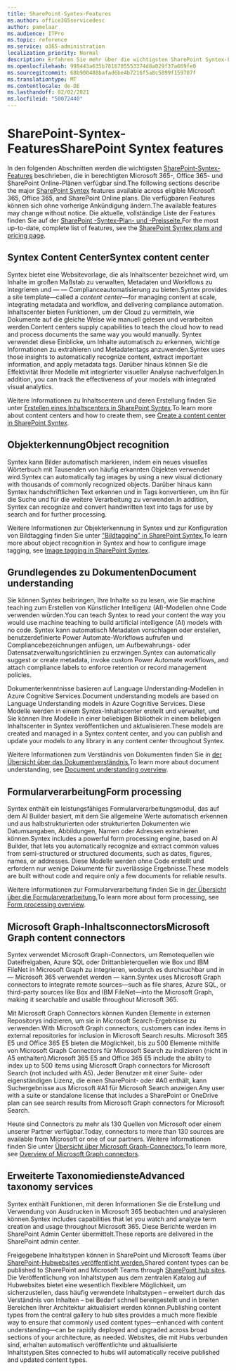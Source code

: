 ```yaml
---
title: SharePoint-Syntex-Features
ms.author: office365servicedesc
author: pamelaar
ms.audience: ITPro
ms.topic: reference
ms.service: o365-administration
localization_priority: Normal
description: Erfahren Sie mehr über die wichtigsten SharePoint Syntex-Features, die in berechtigten Microsoft 365-, Office 365- und SharePoint Online-Plänen verfügbar sind.
ms.openlocfilehash: 998443a635b7816705553374d8a029f37a669fe0
ms.sourcegitcommit: 68b900488bafad6be4b7216f5a8c5899f159707f
ms.translationtype: MT
ms.contentlocale: de-DE
ms.lasthandoff: 02/02/2021
ms.locfileid: "50072440"
---
```

# <a name="sharepoint-syntex-features"></a><span data-ttu-id="10c08-103">SharePoint-Syntex-Features</span><span class="sxs-lookup"><span data-stu-id="10c08-103">SharePoint Syntex features</span></span> 

<span data-ttu-id="10c08-104">In den folgenden Abschnitten werden die wichtigsten [SharePoint-Syntex-Features](sharepoint-syntex-service-description.md) beschrieben, die in berechtigten Microsoft 365-, Office 365- und SharePoint Online-Plänen verfügbar sind.</span><span class="sxs-lookup"><span data-stu-id="10c08-104">The following sections describe the major [SharePoint Syntex](sharepoint-syntex-service-description.md) features available across eligible Microsoft 365, Office 365, and SharePoint Online plans.</span></span> <span data-ttu-id="10c08-105">Die verfügbaren Features können sich ohne vorherige Ankündigung ändern.</span><span class="sxs-lookup"><span data-stu-id="10c08-105">The available features may change without notice.</span></span> <span data-ttu-id="10c08-106">Die aktuelle, vollständige Liste der Features finden Sie auf der [SharePoint -Syntex-Plan- und -Preisseite.](https://www.microsoft.com/microsoft-365/enterprise/sharepoint-syntex)</span><span class="sxs-lookup"><span data-stu-id="10c08-106">For the most up-to-date, complete list of features, see the [SharePoint Syntex plans and pricing page](https://www.microsoft.com/microsoft-365/enterprise/sharepoint-syntex).</span></span>

## <a name="syntex-content-center"></a><span data-ttu-id="10c08-107">Syntex Content Center</span><span class="sxs-lookup"><span data-stu-id="10c08-107">Syntex content center</span></span>

<span data-ttu-id="10c08-108">Syntex bietet eine Websitevorlage, die als Inhaltscenter bezeichnet wird, um Inhalte im großen Maßstab zu verwalten, Metadaten und Workflows zu integrieren und &mdash;  &mdash; Complianceautomatisierung zu bieten.</span><span class="sxs-lookup"><span data-stu-id="10c08-108">Syntex provides a site template&mdash;called a *content center*&mdash;for managing content at scale, integrating metadata and workflow, and delivering compliance automation.</span></span> <span data-ttu-id="10c08-109">Inhaltscenter bieten Funktionen, um der Cloud zu vermitteln, wie Dokumente auf die gleiche Weise wie manuell gelesen und verarbeiten werden.</span><span class="sxs-lookup"><span data-stu-id="10c08-109">Content centers supply capabilities to teach the cloud how to read and process documents the same way you would manually.</span></span> <span data-ttu-id="10c08-110">Syntex verwendet diese Einblicke, um Inhalte automatisch zu erkennen, wichtige Informationen zu extrahieren und Metadatentags anzuwenden.</span><span class="sxs-lookup"><span data-stu-id="10c08-110">Syntex uses those insights to automatically recognize content, extract important information, and apply metadata tags.</span></span> <span data-ttu-id="10c08-111">Darüber hinaus können Sie die Effektivität Ihrer Modelle mit integrierter visueller Analyse nachverfolgen.</span><span class="sxs-lookup"><span data-stu-id="10c08-111">In addition, you can track the effectiveness of your models with integrated visual analytics.</span></span>

<span data-ttu-id="10c08-112">Weitere Informationen zu Inhaltscentern und deren Erstellung finden Sie unter [Erstellen eines Inhaltscenters in SharePoint Syntex](/microsoft-365/contentunderstanding/create-a-content-center).</span><span class="sxs-lookup"><span data-stu-id="10c08-112">To learn more about content centers and how to create them, see [Create a content center in SharePoint Syntex](/microsoft-365/contentunderstanding/create-a-content-center).</span></span>

## <a name="object-recognition"></a><span data-ttu-id="10c08-113">Objekterkennung</span><span class="sxs-lookup"><span data-stu-id="10c08-113">Object recognition</span></span>

<span data-ttu-id="10c08-114">Syntex kann Bilder automatisch markieren, indem ein neues visuelles Wörterbuch mit Tausenden von häufig erkannten Objekten verwendet wird.</span><span class="sxs-lookup"><span data-stu-id="10c08-114">Syntex can automatically tag images by using a new visual dictionary with thousands of commonly recognized objects.</span></span> <span data-ttu-id="10c08-115">Darüber hinaus kann Syntex handschriftlichen Text erkennen und in Tags konvertieren, um ihn für die Suche und für die weitere Verarbeitung zu verwenden.</span><span class="sxs-lookup"><span data-stu-id="10c08-115">In addition, Syntex can recognize and convert handwritten text into tags for use by search and for further processing.</span></span>

<span data-ttu-id="10c08-116">Weitere Informationen zur Objekterkennung in Syntex und zur Konfiguration von Bildtagging finden Sie unter ["Bildtagging" in SharePoint Syntex.](/microsoft-365/contentunderstanding/image-tagging)</span><span class="sxs-lookup"><span data-stu-id="10c08-116">To learn more about object recognition in Syntex and how to configure image tagging, see [Image tagging in SharePoint Syntex](/microsoft-365/contentunderstanding/image-tagging).</span></span>

## <a name="document-understanding"></a><span data-ttu-id="10c08-117">Grundlegendes zu Dokumenten</span><span class="sxs-lookup"><span data-stu-id="10c08-117">Document understanding</span></span>

<span data-ttu-id="10c08-118">Sie können Syntex beibringen, Ihre Inhalte so zu lesen, wie Sie machine teaching zum Erstellen von Künstlicher Intelligenz (AI)-Modellen ohne Code verwenden würden.</span><span class="sxs-lookup"><span data-stu-id="10c08-118">You can teach Syntex to read your content the way you would use machine teaching to build artificial intelligence (AI) models with no code.</span></span> <span data-ttu-id="10c08-119">Syntex kann automatisch Metadaten vorschlagen oder erstellen, benutzerdefinierte Power Automate-Workflows aufrufen und Compliancebezeichnungen anfügen, um Aufbewahrungs- oder Datensatzverwaltungsrichtlinien zu erzwingen.</span><span class="sxs-lookup"><span data-stu-id="10c08-119">Syntex can automatically suggest or create metadata, invoke custom Power Automate workflows, and attach compliance labels to enforce retention or record management policies.</span></span>

<span data-ttu-id="10c08-120">Dokumenterkenntnisse basieren auf Language Understanding-Modellen in Azure Cognitive Services.</span><span class="sxs-lookup"><span data-stu-id="10c08-120">Document understanding models are based on Language Understanding models in Azure Cognitive Services.</span></span> <span data-ttu-id="10c08-121">Diese Modelle werden in einem Syntex-Inhaltscenter erstellt und verwaltet, und Sie können Ihre Modelle in einer beliebigen Bibliothek in einem beliebigen Inhaltscenter in Syntex veröffentlichen und aktualisieren.</span><span class="sxs-lookup"><span data-stu-id="10c08-121">These models are created and managed in a Syntex content center, and you can publish and update your models to any library in any content center throughout Syntex.</span></span>

<span data-ttu-id="10c08-122">Weitere Informationen zum Verständnis von Dokumenten finden Sie in [der Übersicht über das Dokumentverständnis.](/microsoft-365/contentunderstanding/document-understanding-overview)</span><span class="sxs-lookup"><span data-stu-id="10c08-122">To learn more about document understanding, see [Document understanding overview](/microsoft-365/contentunderstanding/document-understanding-overview).</span></span>

## <a name="form-processing"></a><span data-ttu-id="10c08-123">Formularverarbeitung</span><span class="sxs-lookup"><span data-stu-id="10c08-123">Form processing</span></span>

<span data-ttu-id="10c08-124">Syntex enthält ein leistungsfähiges Formularverarbeitungsmodul, das auf dem AI Builder basiert, mit dem Sie allgemeine Werte automatisch erkennen und aus halbstrukturierten oder strukturierten Dokumenten wie Datumsangaben, Abbildungen, Namen oder Adressen extrahieren können.</span><span class="sxs-lookup"><span data-stu-id="10c08-124">Syntex includes a powerful form processing engine, based on AI Builder, that lets you automatically recognize and extract common values from semi-structured or structured documents, such as dates, figures, names, or addresses.</span></span> <span data-ttu-id="10c08-125">Diese Modelle werden ohne Code erstellt und erfordern nur wenige Dokumente für zuverlässige Ergebnisse.</span><span class="sxs-lookup"><span data-stu-id="10c08-125">These models are built without code and require only a few documents for reliable results.</span></span>

<span data-ttu-id="10c08-126">Weitere Informationen zur Formularverarbeitung finden Sie in [der Übersicht über die Formularverarbeitung.](/microsoft-365/contentunderstanding/form-processing-overview)</span><span class="sxs-lookup"><span data-stu-id="10c08-126">To learn more about form processing, see [Form processing overview](/microsoft-365/contentunderstanding/form-processing-overview).</span></span>

## <a name="microsoft-graph-content-connectors"></a><span data-ttu-id="10c08-127">Microsoft Graph-Inhaltsconnectors</span><span class="sxs-lookup"><span data-stu-id="10c08-127">Microsoft Graph content connectors</span></span>

<span data-ttu-id="10c08-128">Syntex verwendet Microsoft Graph-Connectors, um Remotequellen wie Dateifreigaben, Azure SQL oder Drittanbieterquellen wie Box und IBM FileNet in Microsoft Graph zu integrieren, wodurch es durchsuchbar und in &mdash; Microsoft 365 verwendet werden &mdash; kann.</span><span class="sxs-lookup"><span data-stu-id="10c08-128">Syntex uses Microsoft Graph connectors to integrate remote sources&mdash;such as file shares, Azure SQL, or third-party sources like Box and IBM FileNet&mdash;into the Microsoft Graph, making it searchable and usable throughout Microsoft 365.</span></span>

<span data-ttu-id="10c08-129">Mit Microsoft Graph Connectors können Kunden Elemente in externen Repositorys indizieren, um sie in Microsoft Search-Ergebnisse zu verwenden.</span><span class="sxs-lookup"><span data-stu-id="10c08-129">With Microsoft Graph connectors, customers can index items in external repositories for inclusion in Microsoft Search results.</span></span> <span data-ttu-id="10c08-130">Microsoft 365 E5 und Office 365 E5 bieten die Möglichkeit, bis zu 500 Elemente mithilfe von Microsoft Graph Connectors für Microsoft Search zu indizieren (nicht in A5 enthalten).</span><span class="sxs-lookup"><span data-stu-id="10c08-130">Microsoft 365 E5 and Office 365 E5 include the ability to index up to 500 items using Microsoft Graph connectors for Microsoft Search (not included with A5).</span></span> <span data-ttu-id="10c08-131">Jeder Benutzer mit einer Suite- oder eigenständigen Lizenz, die einen SharePoint- oder #A0 enthält, kann Suchergebnisse aus Microsoft #A1 für Microsoft Search anzeigen.</span><span class="sxs-lookup"><span data-stu-id="10c08-131">Any user with a suite or standalone license that includes a SharePoint or OneDrive plan can see search results from Microsoft Graph connectors for Microsoft Search.</span></span>

<span data-ttu-id="10c08-132">Heute sind Connectors zu mehr als 130 Quellen von Microsoft oder einem unserer Partner verfügbar.</span><span class="sxs-lookup"><span data-stu-id="10c08-132">Today, connectors to more than 130 sources are available from Microsoft or one of our partners.</span></span> <span data-ttu-id="10c08-133">Weitere Informationen finden Sie unter [Übersicht über Microsoft Graph-Connectors.](https://aka.ms/iwantconnectors)</span><span class="sxs-lookup"><span data-stu-id="10c08-133">To learn more, see [Overview of Microsoft Graph connectors](https://aka.ms/iwantconnectors).</span></span>

## <a name="advanced-taxonomy-services"></a><span data-ttu-id="10c08-134">Erweiterte Taxonomiedienste</span><span class="sxs-lookup"><span data-stu-id="10c08-134">Advanced taxonomy services</span></span>

<span data-ttu-id="10c08-135">Syntex enthält Funktionen, mit deren Informationen Sie die Erstellung und Verwendung von Ausdrucken in Microsoft 365 beobachten und analysieren können.</span><span class="sxs-lookup"><span data-stu-id="10c08-135">Syntex includes capabilities that let you watch and analyze term creation and usage throughout Microsoft 365.</span></span> <span data-ttu-id="10c08-136">Diese Berichte werden im SharePoint Admin Center übermittelt.</span><span class="sxs-lookup"><span data-stu-id="10c08-136">These reports are delivered in the SharePoint admin center.</span></span>

<span data-ttu-id="10c08-137">Freigegebene Inhaltstypen können in SharePoint und Microsoft Teams über [SharePoint-Hubwebsites veröffentlicht werden.](/sharepoint/dev/features/hub-site/hub-site-overview)</span><span class="sxs-lookup"><span data-stu-id="10c08-137">Shared content types can be published to SharePoint and Microsoft Teams through [SharePoint hub sites](/sharepoint/dev/features/hub-site/hub-site-overview).</span></span> <span data-ttu-id="10c08-138">Die Veröffentlichung von Inhaltstypen aus dem zentralen Katalog auf Hubwebsites bietet eine wesentlich flexiblere Möglichkeit, um sicherzustellen, dass häufig verwendete Inhaltstypen – erweitert durch das Verständnis von Inhalten – bei Bedarf schnell bereitgestellt und in breiten Bereichen Ihrer Architektur aktualisiert werden können.</span><span class="sxs-lookup"><span data-stu-id="10c08-138">Publishing content types from the central gallery to hub sites provides a much more flexible way to ensure that commonly used content types—enhanced with content understanding—can be rapidly deployed and upgraded across broad sections of your architecture, as needed.</span></span> <span data-ttu-id="10c08-139">Websites, die mit Hubs verbunden sind, erhalten automatisch veröffentlichte und aktualisierte Inhaltstypen.</span><span class="sxs-lookup"><span data-stu-id="10c08-139">Sites connected to hubs will automatically receive published and updated content types.</span></span>
